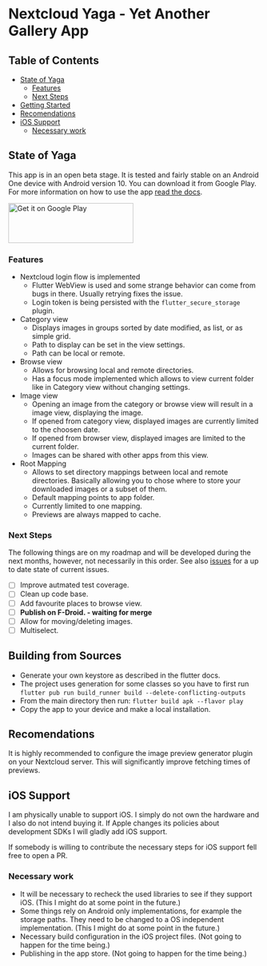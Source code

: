 # Nextcloud Yaga - Yet Another Gallery App

## Table of Contents
* [State of Yaga](#state-of-yaga)
    * [Features](#features)
    * [Next Steps](#next-steps)
* [Getting Started](#getting-started)
* [Recomendations](#recomendations)
* [iOS Support](#ios-support)
    * [Necessary work](#necessary-work)

## State of Yaga

This app is in an open beta stage. It is tested and fairly stable on an Android One device with Android version 10. You can download it from Google Play. For more information on how to use the app [read the docs](https://vauvenal5.github.io/yaga/).

[<img src="https://play.google.com/intl/en_us/badges/images/generic/en_badge_web_generic.png"
    alt="Get it on Google Play"
    height="80"
    width="250">](https://play.google.com/store/apps/details?id=com.github.vauvenal5.yaga)

### Features
- Nextcloud login flow is implemented
    - Flutter WebView is used and some strange behavior can come from bugs in there. Usually retrying fixes the issue.
    - Login token is being persisted with the `flutter_secure_storage` plugin.
- Category view
    - Displays images in groups sorted by date modified, as list, or as simple grid.
    - Path to display can be set in the view settings.
    - Path can be local or remote.
- Browse view
    - Allows for browsing local and remote directories.
    - Has a focus mode implemented which allows to view current folder like in Category view without changing settings.
- Image view
    - Opening an image from the category or browse view will result in a image view, displaying the image.
    - If opened from category view, displayed images are currently limited to the choosen date.
    - If opened from browser view, displayed images are limited to the current folder.
    - Images can be shared with other apps from this view.
- Root Mapping
    - Allows to set directory mappings between local and remote directories. Basically allowing you to chose where to store your downloaded images or a subset of them.
    - Default mapping points to app folder.
    - Currently limited to one mapping.
    - Previews are always mapped to cache.

### Next Steps
The following things are on my roadmap and will be developed during the next months, however, not necessarily in this order. See also [issues](https://github.com/vauvenal5/yaga/issues) for a up to date state of current issues.
- [ ] Improve autmated test coverage.
- [ ] Clean up code base.
- [ ] Add favourite places to browse view.
- [ ] **Publish on F-Droid. - waiting for merge**
- [ ] Allow for moving/deleting images.
- [ ] Multiselect.

## Building from Sources

- Generate your own keystore as described in the flutter docs.
- The project uses generation for some classes so you have to first run `flutter pub run build_runner build --delete-conflicting-outputs`
- From the main directory then run: `flutter build apk --flavor play`
- Copy the app to your device and make a local installation.

## Recomendations

It is highly recommended to configure the image preview generator plugin on your Nextcloud server. This will significantly improve fetching times of previews.

## iOS Support

I am physically unable to support iOS. I simply do not own the hardware and I also do not intend buying it. If Apple changes its policies about development SDKs I will gladly add iOS support.

If somebody is willing to contribute the necessary steps for iOS support fell free to open a PR. 

### Necessary work
- It will be necessary to recheck the used libraries to see if they support iOS. (This I might do at some point in the future.)
- Some things rely on Android only implementations, for example the storage paths. They need to be changed to a OS independent implementation. (This I might do at some point in the future.)
- Necessary build configuration in the iOS project files. (Not going to happen for the time being.)
- Publishing in the app store. (Not going to happen for the time being.)
